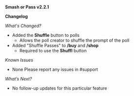 **Smash or Pass v2.2.1**

**Changelog**

_What's Changed?_

- Added the **Shuffle** button to polls
    - Allows the poll creator to shuffle the prompt of the poll
- Added "Shuffle Passes" to **/buy** and **/shop**
    - Required to use the **Shuffl** button

_Known Issues_

- None
    Please report any issues in #support

_What’s Next?_

- No follow-up updates for this particular feature

